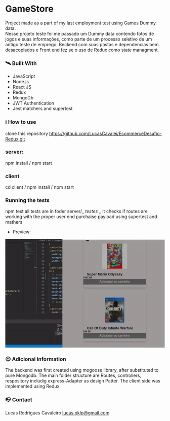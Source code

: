 # GameStore

Project made as a part of my last employment test using Games Dummy data.  
Nesse projeto teste foi me passado um Dummy data contendo fotos de jogos e suas informações, como
parte de um processo seletivo de um antigo teste de emprego.
Beckend com suas pastas e dependencias bem desacoplados e 
Front end fez se o uso de Redux como state managment.

### 🛰️ Built With

- JavaScript
- Node.js
- React JS
- Redux
- MongoDb
- JWT Authentication
- Jest matchers and supertest

### ℹ️ How to use

clone this repository
https://github.com/LucasCavalei/EcommerceDesafio-Redux.git

### server:
npm install / npm start

### client
cd client
   / npm install
/ npm start

### Running the tests

npm test
all tests are in foder server/_ _testes_ _ 
 It checks if routes are working with the proper user end purchaise payload
using supertest and mathers 

- Preview:

<img src="./client/src/assets/previewProject.gif" width="515"/>

### 😉 Adicional information
The backend was first created using mogoose library, after substituted to pure Mongodb.
The main folder structure are Routes, controllers, respository includig express-Adapter as design Patter.
The client side was implemented using Redux

### 📭 Contact

Lucas Rodrigues Cavaleiro lucas.oklp@gmail.com
